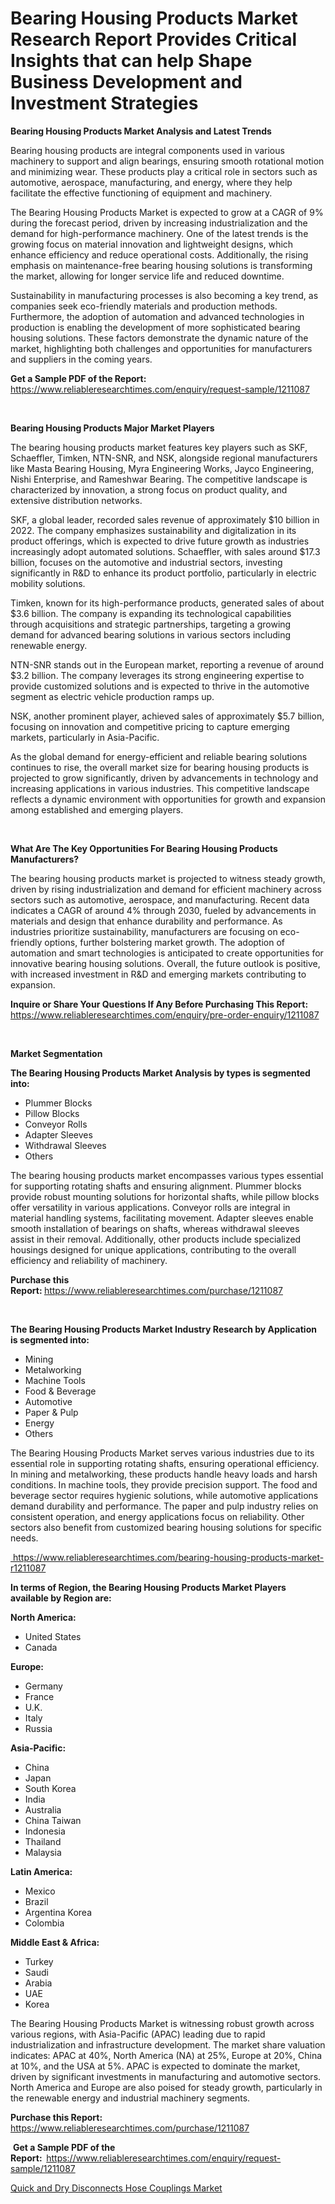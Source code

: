 <p><h1>Bearing Housing Products Market Research Report Provides Critical Insights that can help Shape Business Development and Investment Strategies</h1></p><p><strong>Bearing Housing Products Market Analysis and Latest Trends</strong></p>
<p><p>Bearing housing products are integral components used in various machinery to support and align bearings, ensuring smooth rotational motion and minimizing wear. These products play a critical role in sectors such as automotive, aerospace, manufacturing, and energy, where they help facilitate the effective functioning of equipment and machinery.</p><p>The Bearing Housing Products Market is expected to grow at a CAGR of 9% during the forecast period, driven by increasing industrialization and the demand for high-performance machinery. One of the latest trends is the growing focus on material innovation and lightweight designs, which enhance efficiency and reduce operational costs. Additionally, the rising emphasis on maintenance-free bearing housing solutions is transforming the market, allowing for longer service life and reduced downtime.</p><p>Sustainability in manufacturing processes is also becoming a key trend, as companies seek eco-friendly materials and production methods. Furthermore, the adoption of automation and advanced technologies in production is enabling the development of more sophisticated bearing housing solutions. These factors demonstrate the dynamic nature of the market, highlighting both challenges and opportunities for manufacturers and suppliers in the coming years.</p></p>
<p><strong>Get a Sample PDF of the Report:&nbsp;</strong> <a href="https://www.reliableresearchtimes.com/enquiry/request-sample/1211087?utm_campaign=3284&utm_medium=2&utm_source=Github&utm_content=ia&utm_term=24032025&utm_id=bearing-housing-products">https://www.reliableresearchtimes.com/enquiry/request-sample/1211087</a></p>
<p>&nbsp;</p>
<p><strong>Bearing Housing Products Major Market Players</strong></p>
<p><p>The bearing housing products market features key players such as SKF, Schaeffler, Timken, NTN-SNR, and NSK, alongside regional manufacturers like Masta Bearing Housing, Myra Engineering Works, Jayco Engineering, Nishi Enterprise, and Rameshwar Bearing. The competitive landscape is characterized by innovation, a strong focus on product quality, and extensive distribution networks.</p><p>SKF, a global leader, recorded sales revenue of approximately $10 billion in 2022. The company emphasizes sustainability and digitalization in its product offerings, which is expected to drive future growth as industries increasingly adopt automated solutions. Schaeffler, with sales around $17.3 billion, focuses on the automotive and industrial sectors, investing significantly in R&D to enhance its product portfolio, particularly in electric mobility solutions.</p><p>Timken, known for its high-performance products, generated sales of about $3.6 billion. The company is expanding its technological capabilities through acquisitions and strategic partnerships, targeting a growing demand for advanced bearing solutions in various sectors including renewable energy.</p><p>NTN-SNR stands out in the European market, reporting a revenue of around $3.2 billion. The company leverages its strong engineering expertise to provide customized solutions and is expected to thrive in the automotive segment as electric vehicle production ramps up.</p><p>NSK, another prominent player, achieved sales of approximately $5.7 billion, focusing on innovation and competitive pricing to capture emerging markets, particularly in Asia-Pacific. </p><p>As the global demand for energy-efficient and reliable bearing solutions continues to rise, the overall market size for bearing housing products is projected to grow significantly, driven by advancements in technology and increasing applications in various industries. This competitive landscape reflects a dynamic environment with opportunities for growth and expansion among established and emerging players.</p></p>
<p>&nbsp;</p>
<p><strong>What Are The Key Opportunities For Bearing Housing Products Manufacturers?</strong></p>
<p><p>The bearing housing products market is projected to witness steady growth, driven by rising industrialization and demand for efficient machinery across sectors such as automotive, aerospace, and manufacturing. Recent data indicates a CAGR of around 4% through 2030, fueled by advancements in materials and design that enhance durability and performance. As industries prioritize sustainability, manufacturers are focusing on eco-friendly options, further bolstering market growth. The adoption of automation and smart technologies is anticipated to create opportunities for innovative bearing housing solutions. Overall, the future outlook is positive, with increased investment in R&D and emerging markets contributing to expansion.</p></p>
<p><strong>Inquire or Share Your Questions If Any Before Purchasing This Report:</strong> <a href="https://www.reliableresearchtimes.com/enquiry/pre-order-enquiry/1211087?utm_campaign=3284&utm_medium=2&utm_source=Github&utm_content=ia&utm_term=24032025&utm_id=bearing-housing-products">https://www.reliableresearchtimes.com/enquiry/pre-order-enquiry/1211087</a></p>
<p>&nbsp;</p>
<p><strong>Market Segmentation</strong></p>
<p><strong>The Bearing Housing Products Market Analysis by types is segmented into:</strong></p>
<p><ul><li>Plummer Blocks</li><li>Pillow Blocks</li><li>Conveyor Rolls</li><li>Adapter Sleeves</li><li>Withdrawal Sleeves</li><li>Others</li></ul></p>
<p><p>The bearing housing products market encompasses various types essential for supporting rotating shafts and ensuring alignment. Plummer blocks provide robust mounting solutions for horizontal shafts, while pillow blocks offer versatility in various applications. Conveyor rolls are integral in material handling systems, facilitating movement. Adapter sleeves enable smooth installation of bearings on shafts, whereas withdrawal sleeves assist in their removal. Additionally, other products include specialized housings designed for unique applications, contributing to the overall efficiency and reliability of machinery.</p></p>
<p><strong>Purchase this Report:&nbsp;</strong><a href="https://www.reliableresearchtimes.com/purchase/1211087?utm_campaign=3284&utm_medium=2&utm_source=Github&utm_content=ia&utm_term=24032025&utm_id=bearing-housing-products">https://www.reliableresearchtimes.com/purchase/1211087</a></p>
<p>&nbsp;</p>
<p><strong>The Bearing Housing Products Market Industry Research by Application is segmented into:</strong></p>
<p><ul><li>Mining</li><li>Metalworking</li><li>Machine Tools</li><li>Food & Beverage</li><li>Automotive</li><li>Paper & Pulp</li><li>Energy</li><li>Others</li></ul></p>
<p><p>The Bearing Housing Products Market serves various industries due to its essential role in supporting rotating shafts, ensuring operational efficiency. In mining and metalworking, these products handle heavy loads and harsh conditions. In machine tools, they provide precision support. The food and beverage sector requires hygienic solutions, while automotive applications demand durability and performance. The paper and pulp industry relies on consistent operation, and energy applications focus on reliability. Other sectors also benefit from customized bearing housing solutions for specific needs.</p></p>
<p><a href="https://www.reliableresearchtimes.com/bearing-housing-products-market-r1211087?utm_campaign=3284&utm_medium=2&utm_source=Github&utm_content=ia&utm_term=24032025&utm_id=bearing-housing-products">&nbsp;https://www.reliableresearchtimes.com/bearing-housing-products-market-r1211087</a></p>
<p><strong>In terms of Region, the Bearing Housing Products Market Players available by Region are:</strong></p>
<p>
    <p> <strong> North America: </strong>
        <ul>
            <li>United States</li>
            <li>Canada</li>
        </ul>
        </p> 
    <p> <strong> Europe: </strong>
        <ul>
            <li>Germany</li>
            <li>France</li>
            <li>U.K.</li>
            <li>Italy</li>
            <li>Russia</li>
        </ul>
        </p> 
    <p> <strong> Asia-Pacific: </strong>
        <ul>
            <li>China</li>
            <li>Japan</li>
            <li>South Korea</li>
            <li>India</li>
            <li>Australia</li>
            <li>China Taiwan</li>
            <li>Indonesia</li>
            <li>Thailand</li>
            <li>Malaysia</li>
        </ul>
        </p> 
    <p> <strong> Latin America: </strong>
        <ul>
            <li>Mexico</li>
            <li>Brazil</li>
            <li>Argentina Korea</li>
            <li>Colombia</li>
        </ul>
        </p> 
    <p> <strong> Middle East & Africa: </strong>
        <ul>
            <li>Turkey</li>
            <li>Saudi</li>
            <li>Arabia</li>
            <li>UAE</li>
            <li>Korea</li>
        </ul>
    </p>
    </p>
<p><p>The Bearing Housing Products Market is witnessing robust growth across various regions, with Asia-Pacific (APAC) leading due to rapid industrialization and infrastructure development. The market share valuation indicates: APAC at 40%, North America (NA) at 25%, Europe at 20%, China at 10%, and the USA at 5%. APAC is expected to dominate the market, driven by significant investments in manufacturing and automotive sectors. North America and Europe are also poised for steady growth, particularly in the renewable energy and industrial machinery segments.</p></p>
<p><strong>Purchase this Report: </strong><a href="https://www.reliableresearchtimes.com/purchase/1211087?utm_campaign=3284&utm_medium=2&utm_source=Github&utm_content=ia&utm_term=24032025&utm_id=bearing-housing-products">https://www.reliableresearchtimes.com/purchase/1211087</a></p>
<p>&nbsp;<strong>Get a Sample PDF of the Report:&nbsp;&nbsp;</strong><a href="https://www.reliableresearchtimes.com/enquiry/request-sample/1211087?utm_campaign=3284&utm_medium=2&utm_source=Github&utm_content=ia&utm_term=24032025&utm_id=bearing-housing-products">https://www.reliableresearchtimes.com/enquiry/request-sample/1211087</a></p>
<p><strong></strong></p>
<p><p><a href="https://github.com/spoorsusama/Market-Research-Report-List-1/blob/main/quick-and-dry-disconnects-hose-couplings-market.md?utm_campaign=3284&utm_medium=2&utm_source=Github&utm_content=ia&utm_term=24032025&utm_id=bearing-housing-products">Quick and Dry Disconnects Hose Couplings Market</a></p></p>